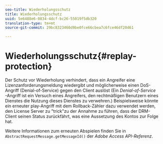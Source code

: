 ```yaml
---
seo-title: Wiederholungsschutz
title: Wiederholungsschutz
uuid: 5e6488e6-0834-4dcf-bc26-55019f5db320
translation-type: tm+mt
source-git-commit: 29bc8323460d9be0fce66cbea7c6fce46df20d61

---
```



# Wiederholungsschutz{#replay-protection}

Der Schutz vor Wiederholung verhindert, dass ein Angreifer eine Lizenzanforderungsmeldung wiedergibt und möglicherweise einen DoS-Angriff (Denial-of-Service) gegen den Client auslöst (Ein *Denial-of-Service* -Angriff ist ein Versuch eines Angreifers, den rechtmäßigen Benutzern eines Dienstes die Nutzung dieses Dienstes zu verwehren.) Beispielsweise könnte ein erneuter play-Angriff mit dem Rollback-Zähler dazu verwendet werden, den License Server zu &quot;trick&quot;zu der Annahme zu führen, dass der DRM-Client seinen Status zurückfährt, was eine Aussetzung des Kontos zur Folge hat.

Weitere Informationen zum erneuten Abspielen finden Sie in `AbstractRequestMessage.getMessageId()` der *Adobe Access API-Referenz*.
